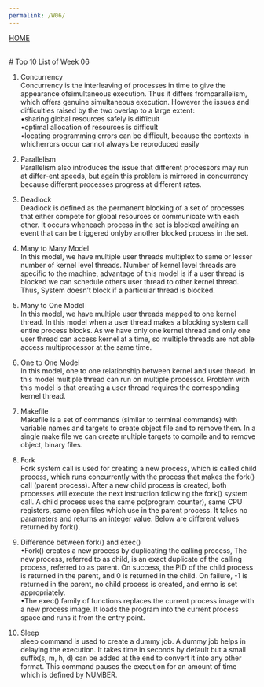 ```yaml
---
permalink: /W06/
---
```

[HOME](../)

<br>
# Top 10 List of Week 06

1. Concurrency<br>
Concurrency is the interleaving of processes in time to give the appearance ofsimultaneous execution. Thus it differs fromparallelism, which offers genuine simultaneous execution. However the issues and difficulties raised by the two overlap to a large extent:<br>
•sharing global resources safely is difficult<br>
•optimal allocation of resources is difficult<br>
•locating programming errors can be difficult, because the contexts in whicherrors occur cannot always be reproduced easily<br>

2. Parallelism<br>
Parallelism also introduces the issue that different processors may run at differ-ent speeds, but again this problem is mirrored in concurrency because different processes progress at different rates. <br>

3. Deadlock<br>
Deadlock is defined as the permanent blocking of a set of processes that either compete for global resources or communicate with each other. It occurs wheneach process in the set is blocked awaiting an event that can be triggered onlyby another blocked process in the set. <br>

4. Many to Many Model<br>
In this model, we have multiple user threads multiplex to same or lesser number of kernel level threads. Number of kernel level threads are specific to the machine, advantage of this model is if a user thread is blocked we can schedule others user thread to other kernel thread. Thus, System doesn’t block if a particular thread is blocked. <br>

5. Many to One Model<br>
In this model, we have multiple user threads mapped to one kernel thread. In this model when a user thread makes a blocking system call entire process blocks. As we have only one kernel thread and only one user thread can access kernel at a time, so multiple threads are not able access multiprocessor at the same time. <br>

6. One to One Model<br>
In this model, one to one relationship between kernel and user thread. In this model multiple thread can run on multiple processor. Problem with this model is that creating a user thread requires the corresponding kernel thread. <br>

7. Makefile<br>
Makefile is a set of commands (similar to terminal commands) with variable names and targets to create object file and to remove them. In a single make file we can create multiple targets to compile and to remove object, binary files. <br>

8. Fork<br>
Fork system call is used for creating a new process, which is called child process, which runs concurrently with the process that makes the fork() call (parent process). After a new child process is created, both processes will execute the next instruction following the fork() system call. A child process uses the same pc(program counter), same CPU registers, same open files which use in the parent process. It takes no parameters and returns an integer value. Below are different values returned by fork(). <br>

9. Difference between fork() and exec()<br>
•Fork() creates a new process by duplicating the calling process, The new process, referred to as child, is an exact duplicate of the calling process, referred to as parent. On success, the PID of the child process is returned in the parent, and 0 is returned in the child. On failure, -1 is returned in the parent, no child process is created, and errno is set appropriately. <br>
•The exec() family of functions replaces the current process image with a new process image. It loads the program into the current process space and runs it from the entry point. <br>

10. Sleep<br>
sleep command is used to create a dummy job. A dummy job helps in delaying the execution. It takes time in seconds by default but a small suffix(s, m, h, d) can be added at the end to convert it into any other format. This command pauses the execution for an amount of time which is defined by NUMBER.
